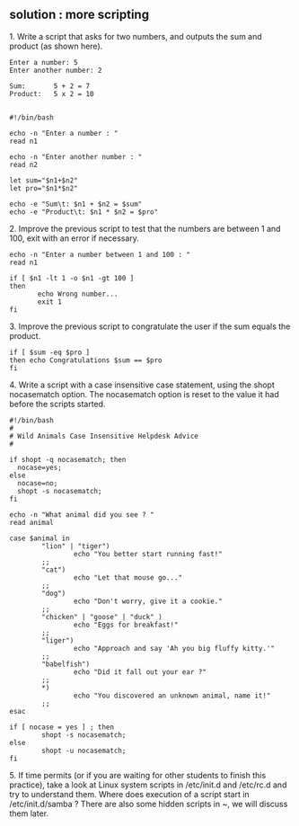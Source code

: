 ## solution : more scripting

1\. Write a script that asks for two numbers, and outputs the sum and
product (as shown here).

    Enter a number: 5
    Enter another number: 2

    Sum:       5 + 2 = 7
    Product:   5 x 2 = 10
        

    #!/bin/bash

    echo -n "Enter a number : "
    read n1

    echo -n "Enter another number : "
    read n2

    let sum="$n1+$n2"
    let pro="$n1*$n2"

    echo -e "Sum\t: $n1 + $n2 = $sum" 
    echo -e "Product\t: $n1 * $n2 = $pro"

2\. Improve the previous script to test that the numbers are between 1
and 100, exit with an error if necessary.

    echo -n "Enter a number between 1 and 100 : "
    read n1

    if [ $n1 -lt 1 -o $n1 -gt 100 ]
    then
           echo Wrong number... 
           exit 1
    fi

3\. Improve the previous script to congratulate the user if the sum
equals the product.

    if [ $sum -eq $pro ] 
    then echo Congratulations $sum == $pro
    fi

4\. Write a script with a case insensitive case statement, using the
shopt nocasematch option. The nocasematch option is reset to the value
it had before the scripts started.

    #!/bin/bash
    #
    # Wild Animals Case Insensitive Helpdesk Advice
    #

    if shopt -q nocasematch; then
      nocase=yes;
    else
      nocase=no;
      shopt -s nocasematch;
    fi

    echo -n "What animal did you see ? "
    read animal

    case $animal in
            "lion" | "tiger")
                    echo "You better start running fast!"
            ;;
            "cat")
                    echo "Let that mouse go..."
            ;;
            "dog")
                    echo "Don't worry, give it a cookie."
            ;;
            "chicken" | "goose" | "duck" )
                    echo "Eggs for breakfast!"
            ;;
            "liger")
                    echo "Approach and say 'Ah you big fluffy kitty.'"
            ;;
            "babelfish")
                    echo "Did it fall out your ear ?"
            ;;
            *)
                    echo "You discovered an unknown animal, name it!"
            ;;
    esac

    if [ nocase = yes ] ; then
            shopt -s nocasematch;
    else
            shopt -u nocasematch;
    fi

5\. If time permits (or if you are waiting for other students to finish
this practice), take a look at Linux system scripts in /etc/init.d and
/etc/rc.d and try to understand them. Where does execution of a script
start in /etc/init.d/samba ? There are also some hidden scripts in \~,
we will discuss them later.

